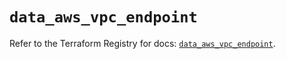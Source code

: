 # `data_aws_vpc_endpoint`

Refer to the Terraform Registry for docs: [`data_aws_vpc_endpoint`](https://registry.terraform.io/providers/hashicorp/aws/6.0.0/docs/data-sources/vpc_endpoint).
